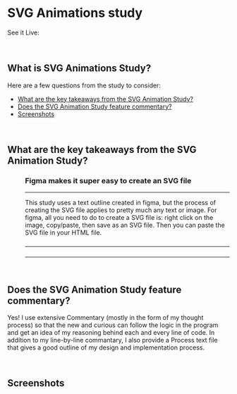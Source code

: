 # SVG Animations study
See it Live: 

<br>

## What is SVG Animations Study?


Here are a few questions from the study to consider:

* [What are the key takeaways from the SVG Animation Study?](#What-are-the-key-takeaways-from-the-SVG-Animation-Study)
* [Does the SVG Animation Study feature commentary?](#Does-the-SVG-Animation-Study-feature-commentary)
* [Screenshots](#Screenshots)

<br>

## What are the key takeaways from the SVG Animation Study?

<dl>
<dd>

### Figma makes it super easy to create an SVG file
-----
This study uses a text outline created in figma, but the process of creating the SVG file applies to pretty much any text or image. For figma, all
you need to do to create a SVG file is: right click on the image, copy/paste, then save as an SVG file. Then you can paste the SVG file in your HTML
file.


### 
-----

### 
-----


</dd>
</dl>

<br>

## Does the SVG Animation Study feature commentary?
Yes! I use extensive Commentary (mostly in the form of my thought process) so that the new and curious can follow the logic in the program and get an idea of my reasoning behind each and every line of code.  In addition to my line-by-line commantary, I also provide a Process text file that gives a good outline of my design and implementation process. 

<br>

## Screenshots